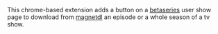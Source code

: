 This chrome-based extension adds a button on a [betaseries](https://betaseries.com) user show page to download from [magnetdl](https://magnetdl.proxyninja.org) an episode or a whole season of a tv show.
